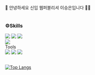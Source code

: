 👋 안녕하세요 신입 웹퍼블리셔 이승은입니다 🙋‍♀️
<br/>
<br/>
### ⚙Skills
<img src="https://img.shields.io/badge/HTML-000?style=flat-square&logo=HTML5&logoColor=white"/> <img src="https://img.shields.io/badge/CSS-1572B6?style=flat-square&logo=CSS3&logoColor=white"/> <img src="https://img.shields.io/badge/JavaScript-F7DF1E?style=flat-square&logo=JavaScript&logoColor=black"/>
<br/>
<img src="https://img.shields.io/badge/Sass-CC6699?style=flat-square&logo=Sass&logoColor=white"/>
<br/>
Tools
<br/>
<img src="https://img.shields.io/badge/Git-F05032?style=flat-square&logo=Git&logoColor=white"/> <img src="https://img.shields.io/badge/Visual Studio Code-007acc?style=flat-square&logo=Visual Studio Code&logoColor=white"/> <img src="https://img.shields.io/badge/Figma-000?style=flat-square&logo=Figma&logoColor=white"/>
<br/>
<br/>



[![Top Langs](https://github-readme-stats.vercel.app/api/top-langs/?username=lse1656)](https://github.com/lse1656/github-readme-stats)
